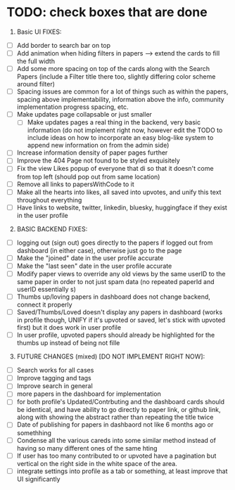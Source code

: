 


# TODO: check boxes that are done

1. Basic UI FIXES:
* [ ] Add border to search bar on top 
* [ ] Add animation when hiding filters in papers --> extend the cards to fill the full width 
* [ ] Add some more spacing on top of the cards along with the Search Papers (include a Filter title there too, slightly differing color scheme around filter)
* [ ] Spacing issues are common for a lot of things such as within the papers, spacing above implementability, information above the info, community implementation progress spacing, etc.
* [ ] Make updates page collapsable or just smaller
    * [ ] Make updates pages a real thing in the backend, very basic information (do not implement right now, however edit the TODO to include ideas on how to incorporate an easy blog-like system to append new information on from the admin side)
* [ ] Increase information density of paper pages further
* [ ] Improve the 404 Page not found to be styled exquisitely
* [ ] Fix the view Likes popup of everyone that di so that it doesn't come from top left (should pop out from same location)
* [ ] Remove all links to papersWithCode to it
* [ ] Make all the hearts into likes, all saved into upvotes, and unify this text throughout everything
* [ ] Have links to website, twitter, linkedin, bluesky, huggingface if they exist in the user profile

2. BASIC BACKEND FIXES:
* [ ] logging out (sign out) goes directly to the papers if logged out from dashboard (in either case), otherwise just go to the page
* [ ] Make the "joined" date in the user profile accurate
* [ ] Make the "last seen" date in the user profile accurate
* [ ] Modify paper views to override any old views by the same userID to the same paper in order to not just spam data (no repeated paperId and userID essentially s)
* [ ] Thumbs up/loving papers in dashboard does not change backend, connect it properly
* [ ] Saved/Thumbs/Loved doesn't display any papers in dashboard (works in profile though, UNIFY if it's upvoted or saved, let's stick with upvoted first) but it does work in user profile
* [ ] In user profile, upvoted papers should already be highlighted for the thumbs up instead of being not fille
3. FUTURE CHANGES (mixed) [DO NOT IMPLEMENT RIGHT NOW]:
 * [ ] Search works for all cases
 * [ ] Improve tagging and tags
 * [ ] Improve search in general 
 * [ ] more papers in the dashboard for implementation 
 * [ ] for both profile's Updated/Contrbuting and the dashboard cards should be identical, and have ability to go directly to paper link, or github link, along with showing the abstract rather than repeating the title twice
* [ ] Date of publishing for papers in dashbaord not like 6 months ago or somethhing
* [ ] Condense all the various careds into some similar method instead of having so many different ones of the same hting
* [ ] If user has too many contributed to or upvoted have a pagination but vertical on the right side in the white space of the area.
* [ ] integrate settings into profile as a tab or something, at least improve that UI significantly
